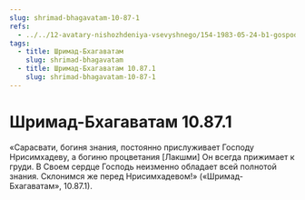 ```yaml
---
slug: shrimad-bhagavatam-10-87-1
refs:
  - ../../12-avatary-nishozhdeniya-vsevyshnego/154-1983-05-24-b1-gospod-narasimhadev.md
tags:
  - title: Шримад-Бхагаватам
    slug: shrimad-bhagavatam
  - title: Шримад-Бхагаватам 10.87.1
    slug: shrimad-bhagavatam-10-87-1
---
```


# Шримад-Бхагаватам 10.87.1

«Сарасвати, богиня знания, постоянно прислуживает Господу Нрисимхадеву, а богиню процветания [Лакшми] Он всегда прижимает к груди. В Своем сердце Господь неизменно обладает всей полнотой знания. Склонимся же перед Нрисимхадевом!» («Шримад-Бхагаватам», 10.87.1).
